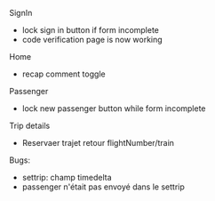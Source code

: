 SignIn
- lock sign in button if form incomplete
- code verification page is now working

Home
- recap comment toggle

Passenger
- lock new passenger button while form incomplete

Trip details
- Reservaer trajet retour flightNumber/train

Bugs:
- settrip: champ timedelta
- passenger n'était pas envoyé dans le settrip